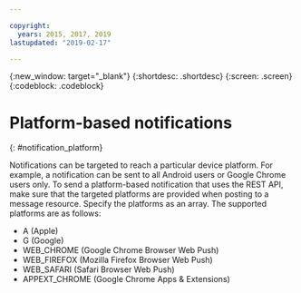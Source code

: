 ```yaml
---

copyright:
  years: 2015, 2017, 2019
lastupdated: "2019-02-17"

---
```


{:new_window: target="_blank"}
{:shortdesc: .shortdesc}
{:screen: .screen}
{:codeblock: .codeblock}

# Platform-based notifications
{: #notification_platform}

Notifications can be targeted to reach a particular device platform. For example, a notification can be sent to all Android users or Google Chrome users only. To send a platform-based notification that uses the REST API, make sure that the targeted platforms are provided when posting to a message resource. Specify the platforms as an array. The supported platforms are as follows:

* A (Apple)
* G (Google)
* WEB_CHROME (Google Chrome Browser Web Push)
* WEB_FIREFOX (Mozilla Firefox Browser Web Push)
* WEB_SAFARI (Safari Browser Web Push)
* APPEXT_CHROME (Google Chrome Apps & Extensions)
